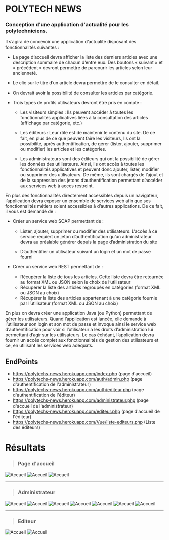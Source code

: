 # POLYTECH NEWS
### Conception d'une application d'actualité pour les polytechniciens.

Il s’agira de concevoir une application d’actualité disposant des fonctionnalités suivantes : 

- La page d’accueil devra afficher la liste des derniers articles avec une description sommaire de chacun d’entre eux. Des boutons « suivant » et « précédent » devront permettre de parcourir les articles selon leur ancienneté.

- Le clic sur le titre d’un article devra permettre de le consulter en détail.

- On devrait avoir la possibilité de consulter les articles par catégorie.

- Trois types de profils utilisateurs devront être pris en compte :

  - Les visiteurs simples : Ils peuvent accéder à toutes les fonctionnalités applicatives liées à la consultation des articles (affichage par catégorie, etc.)
 
  - Les éditeurs : Leur rôle est de maintenir le contenu du site. De ce fait, en plus de ce que peuvent faire les visiteurs, Ils ont la possibilité, après authentification, de gérer (lister, ajouter, supprimer ou modifier) les articles et les catégories.

  - Les administrateurs sont des éditeurs qui ont la possibilité de gérer les données des utilisateurs. Ainsi, ils ont accès à toutes les fonctionnalités applicatives et peuvent donc ajouter, lister, modifier ou supprimer des utilisateurs. De même, ils sont chargés de l’ajout et de la suppression des jetons d’authentification permettant d’accéder aux services web à accès restreint.

En plus des fonctionnalités directement accessibles depuis un navigateur, l’application devra exposer un ensemble de services web afin que ses fonctionnalités métiers soient accessibles à d’autres applications. De ce fait, il vous est demandé de :

- Créer un service web SOAP permettant de :

  - Lister, ajouter, supprimer ou modifier des utilisateurs. L’accès à ce service requiert un jeton d’authentification qu’un administrateur devra au préalable générer depuis la page d’administration du site
  
  - D’authentifier un utilisateur suivant un login et un mot de passe fourni 

- Créer un service web REST permettant de :

  - Récupérer la liste de tous les articles. Cette liste devra être retournée au format XML ou JSON selon le choix de l’utilisateur
  - Récupérer la liste des articles regroupés en catégories (format XML ou JSON au choix)
  - Récupérer la liste des articles appartenant à une catégorie fournie par l’utilisateur (format XML ou JSON au choix)

En plus on devra créer une application Java (ou Python) permettant de gérer les utilisateurs. Quand l’application est lancée, elle demande à l’utilisateur son login et son mot de passe et invoque ainsi le service web d’authentification pour voir si l’utilisateur a les droits d’administration lui permettant d’agir sur les
utilisateurs. Le cas échéant, l’application devra fournir un accès complet aux fonctionnalités de gestion des utilisateurs et ce, en utilisant les services web adéquats.

## EndPoints 
- https://polytechs-news.herokuapp.com/index.php (page d'accueil)
- https://polytechs-news.herokuapp.com/auth/admin.php (page d'authentification de l'administrateur)
- https://polytechs-news.herokuapp.com/auth/editeur.php (page d'authentification de l'éditeur)
- https://polytechs-news.herokuapp.com/administrateur.php (page d'accueil de l'administrateur)
- https://polytechs-news.herokuapp.com/editeur.php (page d'accueil de l'éditeur)
- https://polytechs-news.herokuapp.com/Vue/liste-editeurs.php (Liste des éditeurs)



# Résultats 
> ### Page d'accueil

![Accueil](captures/accueil1.png) 
![Accueil](captures/accueil2.png)
![Accueil](captures/details1.png) 

---

> ### Administrateur

![Accueil](captures/admin1.png) 
![Accueil](captures/admin2.png) 
![Accueil](captures/admin3.png) 
![Accueil](captures/admin4.png) 
![Accueil](captures/admin5.png) 
![Accueil](captures/admin6.png) 
![Accueil](captures/admin7.png) 

----

> ### Editeur

![Accueil](captures/editeur1.png) 
![Accueil](captures/editeur2.png) 





















